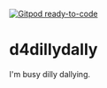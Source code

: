 [![Gitpod ready-to-code](https://img.shields.io/badge/Gitpod-ready--to--code-blue?logo=gitpod)](https://gitpod.io/#https://github.com/DumbledoreD/d4dillydally)

# d4dillydally

I'm busy dilly dallying.

